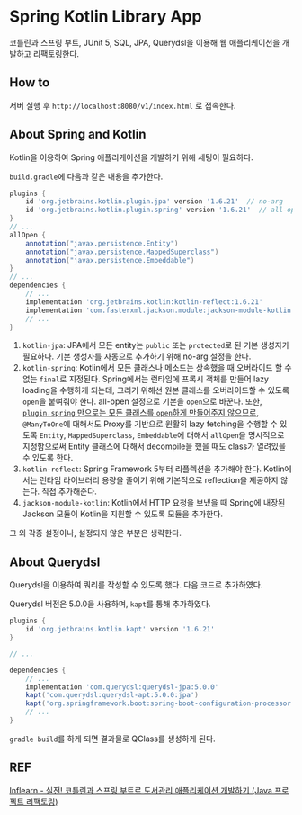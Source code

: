 # Spring Kotlin Library App

코틀린과 스프링 부트, JUnit 5, SQL, JPA, Querydsl을 이용해 웹 애플리케이션을 개발하고 리팩토링한다.

## How to

서버 실행 후 `http://localhost:8080/v1/index.html` 로 접속한다.

## About Spring and Kotlin

Kotlin을 이용하여 Spring 애플리케이션을 개발하기 위해 세팅이 필요하다.

`build.gradle`에 다음과 같은 내용을 추가한다.

```groovy
plugins {
    id 'org.jetbrains.kotlin.plugin.jpa' version '1.6.21'  // no-arg
    id 'org.jetbrains.kotlin.plugin.spring' version '1.6.21'  // all-open
}
// ...
allOpen {
    annotation("javax.persistence.Entity")
    annotation("javax.persistence.MappedSuperclass")
    annotation("javax.persistence.Embeddable")
}
// ...
dependencies {
    // ...
    implementation 'org.jetbrains.kotlin:kotlin-reflect:1.6.21'
    implementation 'com.fasterxml.jackson.module:jackson-module-kotlin:2.13.3'
    // ...
}
```

1. `kotlin-jpa`: JPA에서 모든 entity는 `public` 또는 `protected`로 된 기본 생성자가 필요하다. 기본 생성자를 자동으로 추가하기 위해 no-arg 설정을 한다.
2. `kotlin-spring`: Kotlin에서 모든 클래스나 메소드는 상속했을 때 오버라이드 할 수 없는 `final`로 지정된다. Spring에서는 런타임에 프록시 객체를 만들어 lazy loading을 수행하게 되는데, 그러기 위해선 원본 클래스를 오버라이드할 수 있도록 `open`을 붙여줘야 한다. all-open 설정으로 기본을 `open`으로 바꾼다. 또한, [`plugin.spring` 만으로는 모든 클래스를 `open`하게 만들어주지 않으므로](https://kotlinlang.org/docs/all-open-plugin.html#command-line-compiler), `@ManyToOne`에 대해서도 Proxy를 기반으로 원활히 lazy fetching을 수행할 수 있도록 `Entity`, `MappedSuperclass`, `Embeddable`에 대해서 `allOpen`을 명시적으로 지정함으로써 Entity 클래스에 대해서 decompile을 했을 때도 class가 열려있을 수 있도록 한다. 
3. `kotlin-reflect`: Spring Framework 5부터 리플렉션을 추가해야 한다. Kotlin에서는 런타임 라이브러리 용량을 줄이기 위해 기본적으로 reflection을 제공하지 않는다. 직접 추가해준다. 
4. `jackson-module-kotlin`: Kotlin에서 HTTP 요청을 보냈을 때 Spring에 내장된 Jackson 모듈이 Kotlin을 지원할 수 있도록 모듈을 추가한다.

그 외 각종 설정이나, 설정되지 않은 부분은 생략한다. 

## About Querydsl

Querydsl을 이용하여 쿼리를 작성할 수 있도록 했다. 다음 코드로 추가하였다.

Querydsl 버전은 5.0.0을 사용하며, `kapt`를 통해 추가하였다.

```groovy
plugins {
    id 'org.jetbrains.kotlin.kapt' version '1.6.21'
}

// ...

dependencies {
    // ...
    implementation 'com.querydsl:querydsl-jpa:5.0.0'
    kapt('com.querydsl:querydsl-apt:5.0.0:jpa')
    kapt('org.springframework.boot:spring-boot-configuration-processor')
    // ...
}
```

`gradle build`를 하게 되면 결과물로 QClass를 생성하게 된다.

## REF

[Inflearn - 실전! 코틀린과 스프링 부트로 도서관리 애플리케이션 개발하기 (Java 프로젝트 리팩토링)](https://www.inflearn.com/course/java-to-kotlin-2)
